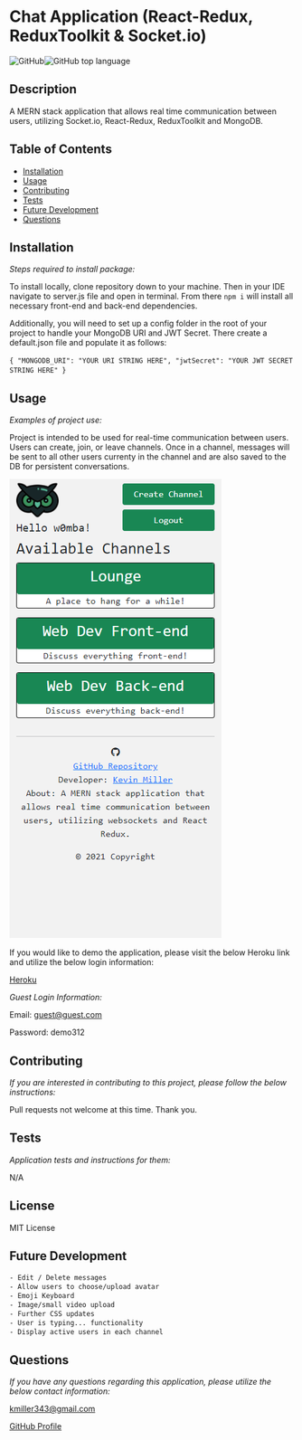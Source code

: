 # Chat Application (React-Redux, ReduxToolkit & Socket.io)

![GitHub](https://img.shields.io/github/license/k1te-m/Chat-Application)![GitHub top language](https://img.shields.io/github/languages/top/k1te-m/Chat-Application)

## Description

A MERN stack application that allows real time communication between users, utilizing Socket.io, React-Redux, ReduxToolkit and MongoDB.

## Table of Contents

- [Installation](#installation)
- [Usage](#usage)
- [Contributing](#contributing)
- [Tests](#tests)
- [Future Development](#future-development)
- [Questions](#questions)

## Installation

_Steps required to install package:_

To install locally, clone repository down to your machine. Then in your IDE navigate to server.js file and open in terminal. From there `npm i` will install all necessary front-end and back-end dependencies.

Additionally, you will need to set up a config folder in the root of your project to handle your MongoDB URI and JWT Secret. There create a default.json file and populate it as follows: 

`{
    "MONGODB_URI": "YOUR URI STRING HERE",
    "jwtSecret": "YOUR JWT SECRET STRING HERE"
}`

## Usage

_Examples of project use:_

Project is intended to be used for real-time communication between users. Users can create, join, or leave channels. Once in a channel, messages will be sent to all other users currenty in the channel and are also saved to the DB for persistent conversations.

![](demoScreenShot.png)

If you would like to demo the application, please visit the below Heroku link and utilize the below login information:

[Heroku](https://calm-springs-46357.herokuapp.com/)

_Guest Login Information:_

Email: guest@guest.com

Password: demo312

## Contributing

_If you are interested in contributing to this project, please follow the below instructions:_

Pull requests not welcome at this time. Thank you.

## Tests

_Application tests and instructions for them:_

N/A

## License

MIT License

## Future Development

    - Edit / Delete messages
    - Allow users to choose/upload avatar
    - Emoji Keyboard
    - Image/small video upload
    - Further CSS updates
    - User is typing... functionality
    - Display active users in each channel

## Questions

_If you have any questions regarding this application, please utilize the below contact information:_

[kmiller343@gmail.com](mailto:kmiller343@gmail.com)

[GitHub Profile](https://www.github.com/k1te-m)
